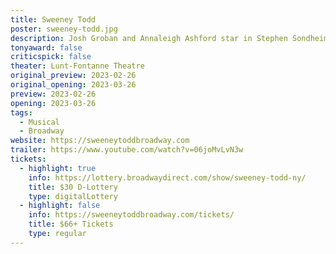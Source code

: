 ```yaml
---
title: Sweeney Todd
poster: sweeney-todd.jpg
description: Josh Groban and Annaleigh Ashford star in Stephen Sondheim and Hugh Wheeler's classic musical.
tonyaward: false
criticspick: false
theater: Lunt-Fontanne Theatre
original_preview: 2023-02-26
original_opening: 2023-03-26
preview: 2023-02-26
opening: 2023-03-26
tags: 
  - Musical
  - Broadway
website: https://sweeneytoddbroadway.com
trailer: https://www.youtube.com/watch?v=06joMvLvN3w
tickets: 
  - highlight: true
    info: https://lottery.broadwaydirect.com/show/sweeney-todd-ny/
    title: $30 D-Lottery
    type: digitalLottery
  - highlight: false
    info: https://sweeneytoddbroadway.com/tickets/
    title: $66+ Tickets
    type: regular
---
```

